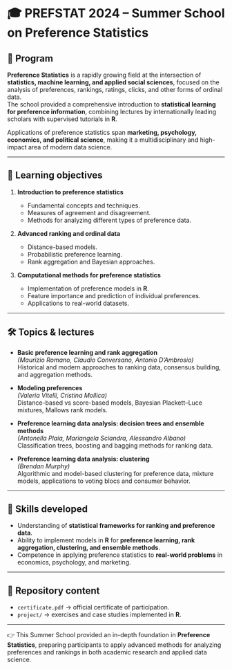 # 🎓 PREFSTAT 2024 – Summer School on Preference Statistics

## 📍 Program
**Preference Statistics** is a rapidly growing field at the intersection of **statistics, machine learning, and applied social sciences**, focused on the analysis of preferences, rankings, ratings, clicks, and other forms of ordinal data.  
The school provided a comprehensive introduction to **statistical learning for preference information**, combining lectures by internationally leading scholars with supervised tutorials in **R**.

Applications of preference statistics span **marketing, psychology, economics, and political science**, making it a multidisciplinary and high-impact area of modern data science.

---

## 🎯 Learning objectives
1. **Introduction to preference statistics**  
   - Fundamental concepts and techniques.  
   - Measures of agreement and disagreement.  
   - Methods for analyzing different types of preference data.  

2. **Advanced ranking and ordinal data**  
   - Distance-based models.  
   - Probabilistic preference learning.  
   - Rank aggregation and Bayesian approaches.  

3. **Computational methods for preference statistics**  
   - Implementation of preference models in **R**.  
   - Feature importance and prediction of individual preferences.  
   - Applications to real-world datasets.  

---

## 🛠️ Topics & lectures
- **Basic preference learning and rank aggregation**  
  *(Maurizio Romano, Claudio Conversano, Antonio D’Ambrosio)*  
  Historical and modern approaches to ranking data, consensus building, and aggregation methods.  

- **Modeling preferences**  
  *(Valeria Vitelli, Cristina Mollica)*  
  Distance-based vs score-based models, Bayesian Plackett–Luce mixtures, Mallows rank models.  

- **Preference learning data analysis: decision trees and ensemble methods**  
  *(Antonella Plaia, Mariangela Sciandra, Alessandro Albano)*  
  Classification trees, boosting and bagging methods for ranking data.  

- **Preference learning data analysis: clustering**  
  *(Brendan Murphy)*  
  Algorithmic and model-based clustering for preference data, mixture models, applications to voting blocs and consumer behavior.  

---

## 🚀 Skills developed
- Understanding of **statistical frameworks for ranking and preference data**.  
- Ability to implement models in **R** for **preference learning, rank aggregation, clustering, and ensemble methods**.  
- Competence in applying preference statistics to **real-world problems** in economics, psychology, and marketing.  

---

## 📂 Repository content
- `certificate.pdf` → official certificate of participation.  
- `project/` → exercises and case studies implemented in **R**.  

---

👉 This Summer School provided an in-depth foundation in **Preference Statistics**, preparing participants to apply advanced methods for analyzing preferences and rankings in both academic research and applied data science.


